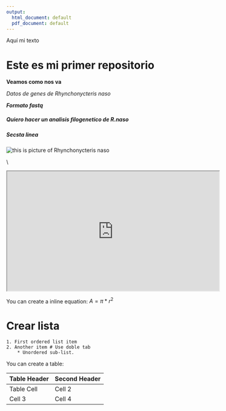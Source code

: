 ```yaml
---
output:
  html_document: default
  pdf_document: default
---
```


Aquí mi texto

# Este es mi primer repositorio

**Veamos como nos va**
 
*Datos de genes de Rhynchonycteris naso*

***Formato fastq***

##### Quiero hacer un analisis filogenetico de R.naso 

##### Secsta linea

![this is picture of Rhynchonycteris naso](https://observation.org/media/photo/25055024.jpg)

\   
<iframe src="https://www.youtube.com/watch?v=L245DqyOTkk&pp=ygUUcmh5bmNob255Y3RlcmlzIG5hc3A%3D" data-external= "1" width="560" height="315"> </iframe>

You can create a inline equation: $A = \pi*r^{2}$

# Crear lista

```
1. First ordered list item
2. Another item # Use doble tab  
	* Unordered sub-list.

```

You can create a table:

Table Header  | Second Header
------------- | -------------
Table Cell    | Cell 2
Cell 3        | Cell 4



